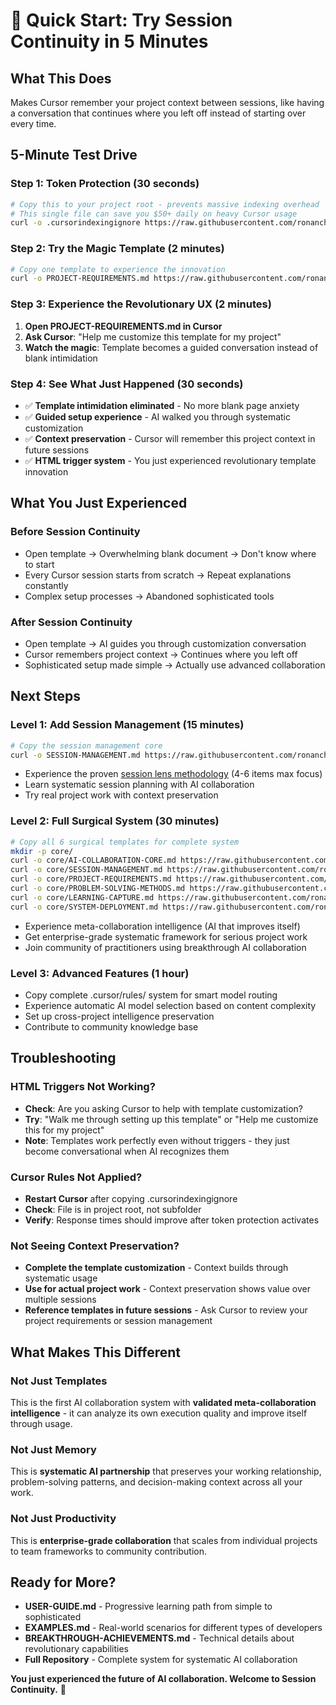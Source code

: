 # 🚀 Quick Start: Try Session Continuity in 5 Minutes

## What This Does
Makes Cursor remember your project context between sessions, like having a conversation that continues where you left off instead of starting over every time.

## 5-Minute Test Drive

### Step 1: Token Protection (30 seconds)
```bash
# Copy this to your project root - prevents massive indexing overhead
# This single file can save you $50+ daily on heavy Cursor usage
curl -o .cursorindexingignore https://raw.githubusercontent.com/ronanchris/session-continuity-kit-ronan-v2/main/.cursorindexingignore
```

### Step 2: Try the Magic Template (2 minutes)
```bash
# Copy one template to experience the innovation
curl -o PROJECT-REQUIREMENTS.md https://raw.githubusercontent.com/ronanchris/session-continuity-kit-ronan-v2/main/core/PROJECT-REQUIREMENTS.md
```

### Step 3: Experience the Revolutionary UX (2 minutes)
1. **Open PROJECT-REQUIREMENTS.md in Cursor**
2. **Ask Cursor**: "Help me customize this template for my project"
3. **Watch the magic**: Template becomes a guided conversation instead of blank intimidation

### Step 4: See What Just Happened (30 seconds)
- ✅ **Template intimidation eliminated** - No more blank page anxiety
- ✅ **Guided setup experience** - AI walked you through systematic customization  
- ✅ **Context preservation** - Cursor will remember this project context in future sessions
- ✅ **HTML trigger system** - You just experienced revolutionary template innovation

## What You Just Experienced

### **Before Session Continuity**
- Open template → Overwhelming blank document → Don't know where to start
- Every Cursor session starts from scratch → Repeat explanations constantly
- Complex setup processes → Abandoned sophisticated tools

### **After Session Continuity** 
- Open template → AI guides you through customization conversation
- Cursor remembers project context → Continues where you left off
- Sophisticated setup made simple → Actually use advanced collaboration

## Next Steps

### **Level 1: Add Session Management** (15 minutes)
```bash
# Copy the session management core
curl -o SESSION-MANAGEMENT.md https://raw.githubusercontent.com/ronanchris/session-continuity-kit-ronan-v2/main/core/SESSION-MANAGEMENT.md
```
- Experience the proven [session lens methodology](core/SESSION-MANAGEMENT.md#session-lens-focus) (4-6 items max focus)
- Learn systematic session planning with AI collaboration
- Try real project work with context preservation

### **Level 2: Full Surgical System** (30 minutes)
```bash
# Copy all 6 surgical templates for complete system
mkdir -p core/
curl -o core/AI-COLLABORATION-CORE.md https://raw.githubusercontent.com/ronanchris/session-continuity-kit-ronan-v2/main/core/AI-COLLABORATION-CORE.md
curl -o core/SESSION-MANAGEMENT.md https://raw.githubusercontent.com/ronanchris/session-continuity-kit-ronan-v2/main/core/SESSION-MANAGEMENT.md
curl -o core/PROJECT-REQUIREMENTS.md https://raw.githubusercontent.com/ronanchris/session-continuity-kit-ronan-v2/main/core/PROJECT-REQUIREMENTS.md
curl -o core/PROBLEM-SOLVING-METHODS.md https://raw.githubusercontent.com/ronanchris/session-continuity-kit-ronan-v2/main/core/PROBLEM-SOLVING-METHODS.md
curl -o core/LEARNING-CAPTURE.md https://raw.githubusercontent.com/ronanchris/session-continuity-kit-ronan-v2/main/core/LEARNING-CAPTURE.md
curl -o core/SYSTEM-DEPLOYMENT.md https://raw.githubusercontent.com/ronanchris/session-continuity-kit-ronan-v2/main/core/SYSTEM-DEPLOYMENT.md
```
- Experience meta-collaboration intelligence (AI that improves itself)
- Get enterprise-grade systematic framework for serious project work
- Join community of practitioners using breakthrough AI collaboration

### **Level 3: Advanced Features** (1 hour)
- Copy complete .cursor/rules/ system for smart model routing
- Experience automatic AI model selection based on content complexity
- Set up cross-project intelligence preservation
- Contribute to community knowledge base

## Troubleshooting

### **HTML Triggers Not Working?**
- **Check**: Are you asking Cursor to help with template customization?
- **Try**: "Walk me through setting up this template" or "Help me customize this for my project"
- **Note**: Templates work perfectly even without triggers - they just become conversational when AI recognizes them

### **Cursor Rules Not Applied?**
- **Restart Cursor** after copying .cursorindexingignore
- **Check**: File is in project root, not subfolder
- **Verify**: Response times should improve after token protection activates

### **Not Seeing Context Preservation?**
- **Complete the template customization** - Context builds through systematic usage
- **Use for actual project work** - Context preservation shows value over multiple sessions
- **Reference templates in future sessions** - Ask Cursor to review your project requirements or session management

## What Makes This Different

### **Not Just Templates** 
This is the first AI collaboration system with **validated meta-collaboration intelligence** - it can analyze its own execution quality and improve itself through usage.

### **Not Just Memory**
This is **systematic AI partnership** that preserves your working relationship, problem-solving patterns, and decision-making context across all your work.

### **Not Just Productivity**
This is **enterprise-grade collaboration** that scales from individual projects to team frameworks to community contribution.

## Ready for More?

- **USER-GUIDE.md** - Progressive learning path from simple to sophisticated
- **EXAMPLES.md** - Real-world scenarios for different types of developers  
- **BREAKTHROUGH-ACHIEVEMENTS.md** - Technical details about revolutionary capabilities
- **Full Repository** - Complete system for systematic AI collaboration

**You just experienced the future of AI collaboration. Welcome to Session Continuity.** 🌟